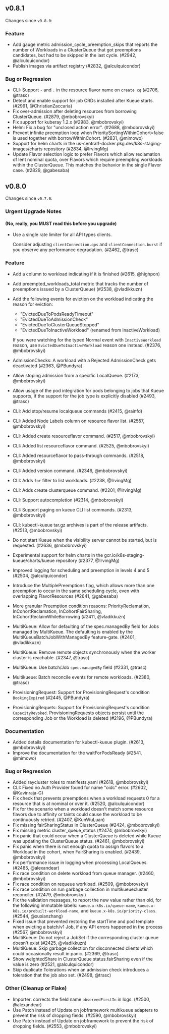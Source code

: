 ## v0.8.1

Changes since `v0.8.0`:

### Feature

- Add gauge metric admission_cycle_preemption_skips that reports the number of Workloads in a ClusterQueue
  that got preemptions candidates, but had to be skipped in the last cycle. (#2942, @alculquicondor)
- Publish images via artifact registry (#2832, @alculquicondor)

### Bug or Regression

- CLI: Support `-` and `.` in the resource flavor name on `create cq` (#2706, @trasc)
- Detect and enable support for job CRDs installed after Kueue starts. (#2991, @ChristianZaccaria)
- Fix over-admission after deleting resources from borrowing ClusterQueue. (#2879, @mbobrovskyi)
- Fix support for kuberay 1.2.x (#2983, @mbobrovskyi)
- Helm: Fix a bug for "unclosed action error". (#2688, @mbobrovskyi)
- Prevent infinite preemption loop when PrioritySortingWithinCohort=false
  is used together with borrowWithinCohort. (#2831, @mimowo)
- Support for helm charts in the us-central1-docker.pkg.dev/k8s-staging-images/charts repository (#2834, @IrvingMg)
- Update Flavor selection logic to prefer Flavors which allow reclamation of lent nominal quota, over Flavors which require preempting workloads within the ClusterQueue. This matches the behavior in the single Flavor case. (#2829, @gabesaba)

## v0.8.0

Changes since `v0.7.0`:

### Urgent Upgrade Notes 

#### (No, really, you MUST read this before you upgrade)

- Use a single rate limiter for all API types clients.
  
  Consider adjusting `clientConnection.qps` and `clientConnection.burst` if you observe any performance degradation. (#2462, @trasc)
 
### Feature

- Add a column to workload indicating if it is finished (#2615, @highpon)
- Add preempted_workloads_total metric that tracks the number of preemptions issued by a ClusterQueue) (#2538, @vladikkuzn)
- Add the following events for eviction on the workload indicating the reason for eviction:
  - "EvictedDueToPodsReadyTimeout"
  - "EvictedDueToAdmissionCheck"
  - "EvictedDueToClusterQueueStopped"
  - "EvictedDueToInactiveWorkload" (renamed from InactiveWorkload)
  
  If you were watching for the typed Normal event with `InactiveWorkload` reason, use `EvictedDueToInactiveWorkload` reason one instead. (#2376, @mbobrovskyi)
- AdmissionChecks: A workload with a Rejected AdmissionCheck gets deactivated (#2363, @PBundyra)
- Allow stoping admission from a specific LocalQueue. (#2173, @mbobrovskyi)
- Allow usage of the pod integration for pods belonging to jobs that Kueue supports, if the support for the job type is explicitly disabled (#2493, @trasc)
- CLI: Add stop/resume localqueue commands (#2415, @rainfd)
- CLI: Added Node Labels column on resource flavor list. (#2557, @mbobrovskyi)
- CLI: Added create resourceflavor command. (#2517, @mbobrovskyi)
- CLI: Added list resourceflavor command. (#2525, @mbobrovskyi)
- CLI: Added resourceflavor to pass-through commands. (#2518, @mbobrovskyi)
- CLI: Added version command. (#2346, @mbobrovskyi)
- CLI: Adds `for` filter to list workloads. (#2238, @IrvingMg)
- CLI: Adds create clusterqueue command. (#2201, @IrvingMg)
- CLI: Support autocompletion (#2314, @mbobrovskyi)
- CLI: Support paging on kueue CLI list commands. (#2313, @mbobrovskyi)
- CLI: kubectl-kueue tar.gz archives is part of the release artifacts. (#2513, @mbobrovskyi)
- Do not start Kueue when the visibility server cannot be started, but is requested. (#2636, @mbobrovskyi)
- Experimental support for helm charts in the gcr.io/k8s-staging-kueue/charts/kueue repository (#2377, @IrvingMg)
- Improved logging for scheduling and preemption in levels 4 and 5 (#2504, @alculquicondor)
- Introduce the MultiplePreemptions flag, which allows more than one
  preemption to occur in the same scheduling cycle, even with overlapping
  FlavorResources (#2641, @gabesaba)
- More granular Preemption condition reasons: PriorityReclamation, InCohortReclamation, InCohortFairSharing, InCohortReclaimWhileBorrowing (#2411, @vladikkuzn)
- MultiKueue: Allow for defaulting of the spec.managedBy field for Jobs managed by MultiKueue.
  The defaulting is enabled by the MultiKueueBatchJobWithManagedBy feature-gate. (#2401, @vladikkuzn)
- MultiKueue: Remove remote objects synchronously when the worker cluster is reachable. (#2347, @trasc)
- MultiKueue: Use batch/Job `spec.managedBy` field (#2331, @trasc)
- Multikueue: Batch reconcile events for remote workloads. (#2380, @trasc)
- ProvisioningRequest: Support for ProvisioningRequest's condition `BookingExpired` (#2445, @PBundyra)
- ProvisioningRequets: Support for ProvisioningRequest's condition `CapacityRevoked`. ProvisioningRequests objects persist until the corresponding Job or the Workload is deleted (#2196, @PBundyra)

### Documentation

- Added details documentation for kubectl-kueue plugin. (#2613, @mbobrovskyi)
- Improve the documentation for the waitForPodsReady (#2541, @mimowo)

### Bug or Regression

- Added raycluster roles to manifests.yaml (#2618, @mbobrovskyi)
- CLI: Fixed no Auth Provider found for name "oidc" error. (#2602, @Kavinraja-G)
- Fix check that prevents preemptions when a workload requests 0 for a resource that is at nominal or over it. (#2520, @alculquicondor)
- Fix for the scenario when a workload doesn't match some resource flavors due to affinity or taints
  could cause the workload to be continuously retried. (#2407, @KunWuLuan)
- Fix missing fairSharingStatus in ClusterQueue (#2424, @mbobrovskyi)
- Fix missing metric cluster_queue_status (#2474, @mbobrovskyi)
- Fix panic that could occur when a ClusterQueue is deleted while Kueue was updating the ClusterQueue status. (#2461, @mbobrovskyi)
- Fix panic when there is not enough quota to assign flavors to a Workload in the cohort, when FairSharing is enabled. (#2439, @mbobrovskyi)
- Fix performance issue in logging when processing LocalQueues. (#2485, @alexandear)
- Fix race condition on delete workload from queue manager. (#2460, @mbobrovskyi)
- Fix race condition on requeue workload. (#2509, @mbobrovskyi)
- Fix race condition on run garbage collection in multikueuecluster reconciler. (#2479, @mbobrovskyi)
- Fix the validation messages, to report the new value rather than old, for the following immutable labels: `kueue.x-k8s.io/queue-name`, `kueue.x-k8s.io/prebuilt-workload-name`, and `kueue.x-k8s.io/priority-class`. (#2544, @xuxianzhang)
- Fixed issue that prevented restoring the startTime and pod template when evicting a batch/v1 Job, if any API errors happened in the process (#2567, @mbobrovskyi)
- MultiKueue: Do not reject a JobSet if the corresponding cluster queue doesn't exist (#2425, @vladikkuzn)
- MultiKueue: Skip garbage collection for disconnected clients which could occasionally result in panic. (#2369, @trasc)
- Show weightedShare in ClusterQueue status.fairSharing even if the value is zero (#2521, @alculquicondor)
- Skip duplicate Tolerations when an admission check introduces a toleration that the job also set. (#2498, @trasc)

### Other (Cleanup or Flake)

- Importer: corrects the field name `observedFirstIn` in logs. (#2500, @alexandear)
- Use Patch instead of Update on jobframework multikueue adapters to prevent the risk of dropping fields. (#2590, @mbobrovskyi)
- Use Patch instead of Update on jobframework to prevent the risk of dropping fields. (#2553, @mbobrovskyi)
